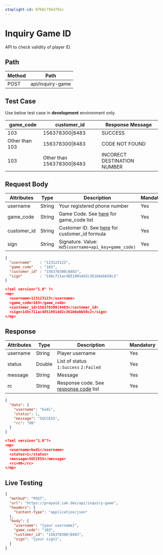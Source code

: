 ```yaml
---
stoplight-id: 0768c756d791c
---
```


# Inquiry Game ID

API to check validity of player ID.

## Path

Method | Path 
---------|----------
 POST | api/inquiry-game

## Test Case

Use below test case in **development** environment only. 

<!-- title: Test Case List -->
game_code | customer_id | Response Message
---------|----------|---------
 103 | 156378300\|8483 | SUCCESS
 Other than 103 | 156378300\|8483 | CODE NOT FOUND
 103 | Other than 156378300\|8483 | INCORECT DESTINATION NUMBER

## Request Body

<!-- title: Request Attributes -->
Attributes | Type | Description | Mandatory
---------|----------|---------|----------
 username | String | Your registered phone number | Yes
 game_code | String | Game Code. See [here](../../../../game-format.md#format-hp) for game_code list | Yes
 customer_id | String | Customer ID. See [here](../../../../game-format.md#format-hp) for customer_id formula | Yes
 sign | String | Signature. Value: `md5(username+api_key+game_code)` | Yes

<!--
type: tab
title: JSON
-->

```json
{
  "username"    : "123123123",
  "game_code"   : "103",
  "customer_id" : "156378300|8483",
  "sign"        : "148c711ac48519014d2c361b6ebb50c2"
}
```

<!--
type: tab
title: XML
-->

```json
<?xml version="1.0" ?>
<mp>
  <username>123123123</username>
  <game_code>103</game_code>
  <customer_id>156378300|8483</customer_id>
  <sign>148c711ac48519014d2c361b6ebb50c2</sign>
</mp>
```
<!-- type: tab-end -->

## Response

<!-- title: Response Attributes -->
Attributes | Type | Description | Mandatory
---------|----------|---------|----------
 username | String | Player username | Yes
 status | Double | List of status <br> `1:Success` `2:Failed` | Yes
 message | String | Message | Yes
 rc | String | Response code. See [response code](../../../../response-code.md#game) list | Yes

<!--
type: tab
title: JSON
-->

```json
{
  "data": {
    "username": "budi",
    "status": 1,
    "message": "SUCCESS",
    "rc": "00"
  }
}
```

<!--
type: tab
title: XML
-->

```json
<?xml version="1.0"?>
<mp>
  <username>budi</username>
  <status>1</status>
  <message>SUCCESS</message>
  <rc>00</rc>
</mp>
```
<!-- type: tab-end -->

## Live Testing

```json http
{
  "method": "POST",
  "url": "https://prepaid.iak.dev/api/inquiry-game",
  "headers": {
    "Content-Type": "application/json"
  },
  "body": {
    "username": "{your username}",
    "game_code": "103",
    "customer_id": "156378300|8483",
    "sign": "{your sign}",
  }
}
```